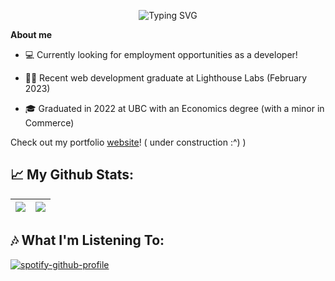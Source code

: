 <p align="center">
<img align="center" src="https://readme-typing-svg.herokuapp.com?font=Helvetica+Neue&weight=500&size=25&duration=2500&pause=250&color=2C5F2D&center=true&vCenter=true&multiline=true&repeat=false&width=435&height=100&lines=Jimmy+Zhang;Full-Stack+Web+Developer" alt="Typing SVG" />
</p>

**About me**

- 💻 Currently looking for employment opportunities as a developer!

- 👨‍💻 Recent web development graduate at Lighthouse Labs (February 2023)

- 🎓 Graduated in 2022 at UBC with an Economics degree (with a minor in Commerce)

Check out my portfolio [website](www.jimmyzhng.com)! ( under construction :^) )

## 📈 My Github Stats:

| <a><img align="center" src="https://github-readme-stats.vercel.app/api?username=jimmyzhng&show_icons=true&include_all_commits=true&theme=graywhite&hide_border=true"/></a> | <a><img align="center" src="https://github-readme-stats.vercel.app/api/top-langs/?username=jimmyzhng&layout=compact&theme=graywhite&hide_border=true" /></a> |
| -------------------------------------------------------------------------------------------------------------------------------------------------------------------------- | ------------------------------------------------------------------------------------------------------------------------------------------------------------ |

## 🎶 What I'm Listening To:

[![spotify-github-profile](https://spotify-github-profile.vercel.app/api/view?uid=jimmyzhng&cover_image=true&theme=natemoo-re&show_offline=false&background_color=121212&interchange=true&bar_color=53b14f&bar_color_cover=false)](https://spotify-github-profile.vercel.app/api/view?uid=jimmyzhng&redirect=true)
